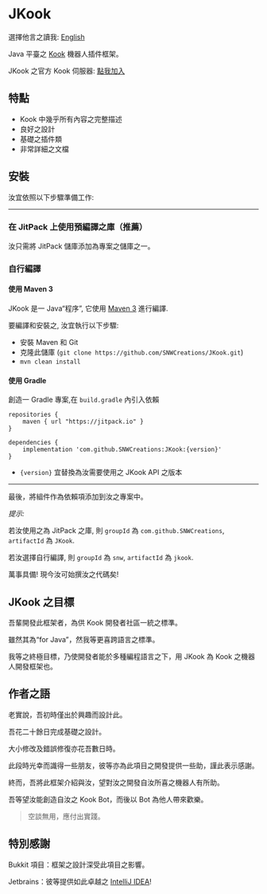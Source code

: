 # JKook

選擇他言之讀我: [English](README.md)

Java 平臺之 [Kook](https://kookapp.cn) 機器人插件框架。

JKook 之官方 Kook 伺服器: [點我加入](https://kook.top/aecCr6)

## 特點

* Kook 中幾乎所有內容之完整描述
* 良好之設計
* 基礎之插件類
* 非常詳細之文檔

## 安裝

汝宜依照以下步驟準備工作:

---

### 在 JitPack 上使用預編譯之庫（推薦）

汝只需將 JitPack 儲庫添加為專案之儲庫之一。

### 自行編譯

#### 使用 Maven 3

JKook 是一 Java“程序”, 它使用 [Maven 3](https://maven.apache.org) 進行編譯.

要編譯和安裝之, 汝宜執行以下步驟:
* 安裝 Maven 和 Git
* 克隆此儲庫 (`git clone https://github.com/SNWCreations/JKook.git`)
* `mvn clean install`

#### 使用 Gradle

創造一 Gradle 專案,在 `build.gradle` 內引入依賴

```
repositories {
    maven { url "https://jitpack.io" }
}

dependencies {
    implementation 'com.github.SNWCreations:JKook:{version}'
}
```

* `{version}` 宜替換為汝需要使用之 JKook API 之版本

---

最後，將組件作為依賴項添加到汝之專案中。

_提示:_

若汝使用之為 JitPack 之庫, 則 `groupId` 為 `com.github.SNWCreations`, `artifactId` 為 `JKook`.

若汝選擇自行編譯, 則 `groupId` 為 `snw`, `artifactId` 為 `jkook`.

萬事具備! 現今汝可始撰汝之代碼矣!

## JKook 之目標

吾輩開發此框架者，為供 Kook 開發者社區一統之標準。

雖然其為“for Java”，然我等更喜跨語言之標準。

我等之終極目標，乃使開發者能於多種編程語言之下，用 JKook 為 Kook 之機器人開發框架也。

## 作者之語

老實說，吾初時僅出於興趣而設計此。

吾花二十餘日完成基礎之設計。

大小修改及錯誤修復亦花吾數日時。

此段時光幸而識得一些朋友，彼等亦為此項目之開發提供一些助，謹此表示感謝。

終而，吾將此框架介紹與汝，望對汝之開發自汝所喜之機器人有所助。

吾等望汝能創造自汝之 Kook Bot，而後以 Bot 為他人帶來歡樂。

> 空談無用，應付出實踐。

## 特別感謝

Bukkit 項目：框架之設計深受此項目之影響。

Jetbrains：彼等提供如此卓越之 [IntelliJ IDEA](https://www.jetbrains.com/idea)!

